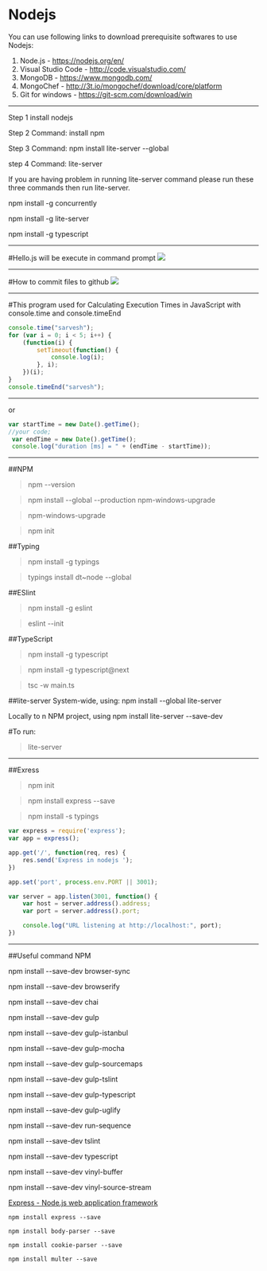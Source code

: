 # Nodejs


You can use following links to download prerequisite softwares to use Nodejs:

1. Node.js - https://nodejs.org/en/
2. Visual Studio Code - http://code.visualstudio.com/
3. MongoDB - https://www.mongodb.com/
4. MongoChef - http://3t.io/mongochef/download/core/platform
5. Git for windows - https://git-scm.com/download/win

--------------------------------------------------------

Step 1
install nodejs

Step 2
Command:  install npm

Step 3
Command:  npm install lite-server --global

step 4
Command:  lite-server

If you are having problem in running lite-server command please run these three commands 
then run lite-server.

npm install -g concurrently

npm install -g lite-server

npm install -g typescript


-----------------------------
#Hello.js  will be execute in command prompt
<img src="https://s-media-cache-ak0.pinimg.com/originals/c4/c4/de/c4c4de894799252157ff0446577e2506.png"></img>

-----------------------------------------------------------------

#How to commit files to github
<img src="https://github.com/sarveshhome/Nodejs/blob/master/Pics/gitinitcommit.png"></img>


---------------------------------------------------------------------
#This program used for Calculating Execution Times in JavaScript with console.time and console.timeEnd
``` javascript 
console.time("sarvesh");
for (var i = 0; i < 5; i++) {
    (function(i) {
        setTimeout(function() {
            console.log(i);
        }, i);
    })(i);
}
console.timeEnd("sarvesh");
```
------------------------------------------------------------------------------
or
```javascript
var startTime = new Date().getTime(); 
//your code;
 var endTime = new Date().getTime(); 
 console.log("duration [ms] = " + (endTime - startTime));
 ```
 --------------------------------
 
 ##NPM 
> npm --version
 
> npm install --global --production npm-windows-upgrade

> npm-windows-upgrade

> npm init

##Typing
> npm install -g typings

> typings install dt~node --global

##ESlint
> npm install -g eslint

> eslint --init

##TypeScript
>npm install -g typescript

>npm install -g typescript@next

>tsc -w main.ts


##lite-server
System-wide, using: npm install --global lite-server

Locally to n NPM project, using npm install lite-server --save-dev

#To run:
> lite-server


--------------------------------
##Exress

>npm init

>npm install express --save

>npm install -s typings


```javascript
var express = require('express');
var app = express();

app.get('/', function(req, res) {
    res.send('Express in nodejs ');
})

app.set('port', process.env.PORT || 3001);

var server = app.listen(3001, function() {
    var host = server.address().address;
    var port = server.address().port;

    console.log("URL listening at http://localhost:", port);
})
```


--------------------------------
##Useful command NPM

 npm install  --save-dev browser-sync
 
 npm install  --save-dev browserify
 
 npm install  --save-dev chai
 
 npm install  --save-dev gulp
 
 npm install  --save-dev gulp-istanbul
 
 npm install  --save-dev gulp-mocha
 
 npm install  --save-dev gulp-sourcemaps
 
 npm install  --save-dev gulp-tslint
 
 npm install  --save-dev gulp-typescript
 
 npm install  --save-dev gulp-uglify
 
 npm install  --save-dev run-sequence
 
 npm install  --save-dev tslint
 
 npm install  --save-dev typescript
 
 npm install  --save-dev vinyl-buffer
 
 npm install  --save-dev vinyl-source-stream
  
 [Express - Node.js web application framework](ExpressPra)

    npm install express --save

    npm install body-parser --save

    npm install cookie-parser --save

    npm install multer --save
